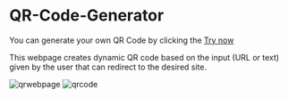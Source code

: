 # QR-Code-Generator

You can generate your own QR Code by clicking the [Try now](https://kulashekar01.github.io/QR-Code-Generator/)

This webpage creates dynamic QR code based on the input (URL or text) given by the user that can redirect to the desired site.

![qrwebpage](https://github.com/Kulashekar01/QR-Code-Generator/assets/118451184/6da4a00a-2351-4a1a-88aa-5972096d1814)
![qrcode](https://github.com/Kulashekar01/QR-Code-Generator/assets/118451184/9f2ed2e6-73ec-431d-9b32-acf1ce463e2b)
